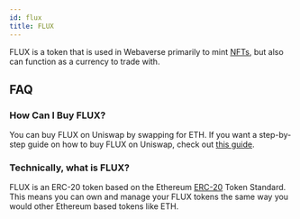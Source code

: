 ```yaml
---
id: flux 
title: FLUX 
---
```


FLUX is a token that is used in Webaverse primarily to mint [NFTs](./nfts), but also can function as a currency to trade with.

## FAQ

### How Can I Buy FLUX?

You can buy FLUX on Uniswap by swapping for ETH. If you want a step-by-step guide on how to buy FLUX on Uniswap, check out [this guide](../market/flux-guide).

### Technically, what is FLUX?

FLUX is an ERC-20 token based on the Ethereum [ERC-20](https://eips.ethereum.org/EIPS/eip-20) Token Standard. This means you can own and manage your FLUX tokens the same way you would other Ethereum based tokens like ETH.
